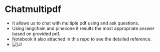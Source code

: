# Chatmultipdf

* It allows us to chat with multiple pdf using and ask questions.
* Using langchain and pinecone it results the most appropriate answer based on provided pdf.
* Notebook it also attached in this repo to see the detailed reference.
* ![UI](https://github.com/Rakib-data-scientist/Chatmultipdf/assets/137823730/44780eb5-19e2-4669-b1c1-040c746f36d9)

